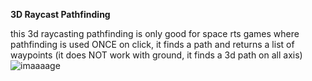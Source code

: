 **3D Raycast Pathfinding**

this 3d raycasting pathfinding is only good for space rts games where pathfinding is used ONCE on click, it finds a path and returns a list of waypoints (it does NOT work with ground, it finds a 3d path on all axis)
![imaaaage](https://github.com/user-attachments/assets/875d1770-815b-4b44-b9e0-fd16aaa9f865)
